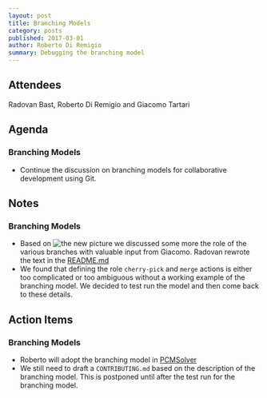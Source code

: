 ```yaml
---
layout: post
title: Branching Models
category: posts
published: 2017-03-01
author: Roberto Di Remigio
summary: Debugging the branching model
---
```


## Attendees

Radovan Bast, Roberto Di Remigio and Giacomo Tartari

## Agenda

### Branching Models

* Continue the discussion on branching models for collaborative development using Git.

## Notes

### Branching Models

* Based on ![the new picture](https://cdn.rawgit.com/robertodr/branching-model-discussion/0bb91fa7/images/branching_model-v2.png)
  we discussed some more the role of the various branches with valuable input
  from Giacomo.
  Radovan rewrote the text in the
  [README.md](https://github.com/robertodr/branching-model-discussion/blob/master/README.md)
* We found that defining the role `cherry-pick` and `merge` actions is either
  too complicated or too ambiguous without a working example of the branching
  model. We decided to test run the model and then come back to these details.

## Action Items

### Branching Models

* Roberto will adopt the branching model in [PCMSolver](https://github.com/PCMSolver/pcmsolver)
* We still need to draft a `CONTRIBUTING.md` based on the description of the branching model.
  This is postponed until after the test run for the branching model.
